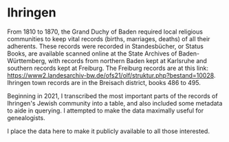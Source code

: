 # Ihringen
From 1810 to 1870, the Grand Duchy of Baden required local religious communities to keep vital records (births, marriages, deaths) of all their adherents. These records were recorded in Standesbücher, or Status Books, are available scanned online at the State Archives of Baden-Württemberg, with records from northern Baden kept at Karlsruhe and southern records kept at Freiburg. The Freiburg records are at this link: https://www2.landesarchiv-bw.de/ofs21/olf/struktur.php?bestand=10028. Ihringen town records are in the Breisach district, books 486 to 495. 

Beginning in 2021, I transcribed the most important parts of the records of Ihringen's Jewish community into a table, and also included some metadata to aide in querying. I attempted to make the data maximally useful for genealogists. 

I place the data here to make it publicly available to all those interested.
